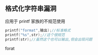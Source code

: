## 格式化字符串漏洞
应用于 printf 家族的不规范使用
```cpp
printf("format",输出);//标准格式
printf("%s",str);//这个很规范
printf(str);//虽然这个也可以输出,但会出现问题
```
forat
<!--stackedit_data:
eyJoaXN0b3J5IjpbMTQ2NDE5MTE5OF19
-->